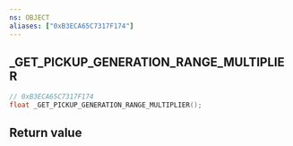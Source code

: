```yaml
---
ns: OBJECT
aliases: ["0xB3ECA65C7317F174"]
---
```

## _GET_PICKUP_GENERATION_RANGE_MULTIPLIER

```c
// 0xB3ECA65C7317F174
float _GET_PICKUP_GENERATION_RANGE_MULTIPLIER();
```


## Return value

